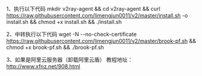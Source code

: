  1、执行以下代码
mkdir v2ray-agent && cd v2ray-agent && curl https://raw.githubusercontent.com/limengjun0011/v2/master/install.sh -o install.sh && chmod +x install.sh && ./install.sh

 2、中转执行以下代码
wget -N --no-check-certificate https://raw.githubusercontent.com/limengjun0011/v2/master/brook-pf.sh && chmod +x brook-pf.sh && ./brook-pf.sh

 3、如果是阿里云服务器（卸载阿里云盾）
教程地址：http://www.xfnz.net/908.html
